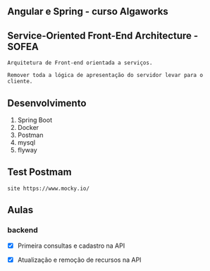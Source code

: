 ## Angular e Spring - curso Algaworks

## Service-Oriented Front-End Architecture - SOFEA
    Arquitetura de Front-end orientada a serviços.

    Remover toda a lógica de apresentação do servidor levar para o cliente.

##  Desenvolvimento
  1) Spring Boot
  2) Docker
  3) Postman
  4) mysql
  5) flyway

## Test Postmam
    site https://www.mocky.io/

## Aulas

### backend
- [x] Primeira consultas e cadastro na API
- [x] Atualização e remoção de recursos na API

  


